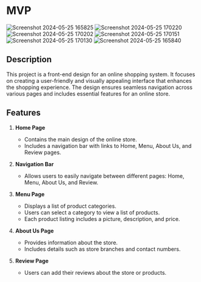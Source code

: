 # MVP
![Screenshot 2024-05-25 165825](https://github.com/karimtawfikk/Front-End-Design-for-Online-Shopping-System/assets/127509717/0853dcea-6cb4-4816-a3f9-712eb5d3d636)
![Screenshot 2024-05-25 170220](https://github.com/karimtawfikk/Front-End-Design-for-Online-Shopping-System/assets/127509717/9b0ee4aa-dc72-44ec-9246-9be9d3bff718)
![Screenshot 2024-05-25 170202](https://github.com/karimtawfikk/Front-End-Design-for-Online-Shopping-System/assets/127509717/a7816fba-c2dc-4afe-8791-571f409876d5)
![Screenshot 2024-05-25 170151](https://github.com/karimtawfikk/Front-End-Design-for-Online-Shopping-System/assets/127509717/c66e4365-8a7f-44ca-9ff5-5a02231b240b)
![Screenshot 2024-05-25 170130](https://github.com/karimtawfikk/Front-End-Design-for-Online-Shopping-System/assets/127509717/cdcbaf2a-36b4-4473-8354-e79b0e3b84a9)
![Screenshot 2024-05-25 165840](https://github.com/karimtawfikk/Front-End-Design-for-Online-Shopping-System/assets/127509717/41d057b5-6d00-43d5-ba21-ea2c471e080f)


## Description
This project is a front-end design for an online shopping system. It focuses on creating a user-friendly and visually appealing interface that enhances the shopping experience. The design ensures seamless navigation across various pages and includes essential features for an online store.

## Features

1. **Home Page**
    - Contains the main design of the online store.
    - Includes a navigation bar with links to Home, Menu, About Us, and Review pages.

2. **Navigation Bar**
    - Allows users to easily navigate between different pages: Home, Menu, About Us, and Review.

3. **Menu Page**
    - Displays a list of product categories.
    - Users can select a category to view a list of products.
    - Each product listing includes a picture, description, and price.

4. **About Us Page**
    - Provides information about the store.
    - Includes details such as store branches and contact numbers.

5. **Review Page**
    - Users can add their reviews about the store or products.
